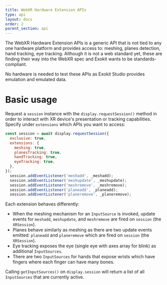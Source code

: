 ```yaml
---
title: WebXR Hardware Extension APIs
type: api
layout: docs
order: 2
parent_section: api
---
```


The WebXR Hardware Extension APIs is a generic API that is not tied to any one hardware platform and provides access to: meshing, planes detection, hand tracking, eye tracking. Although it is not a web standard yet, these are finding their way into the WebXR spec and Exokit wants to be standards-compliant.

No hardware is needed to test these APIs as Exokit Studio provides emulation and emulated data.

# Basic usage

Request a `session` instance with the `display.requestSession()` method in order to interact with XR device's presentation or tracking capabilities. Specify under `extensions` which APIs you want to access:

```js
const session = await display.requestSession({
  exclusive: true,
  extensions: {
    meshing: true,
    planesTracking: true,
    handTracking: true,
    eyeTracking: true,
  },
});
  session.addEventListener('meshadd', _meshadd);
  session.addEventListener('meshupdate', _meshupdate);
  session.addEventListener('meshremove', _meshremove);
  session.addEventListener('planeadd', _planeadd);
  session.addEventListener('planeremove', _planeremove);
```

Each extension behaves differently:
- When the meshing mechanism for an `InputSource` is invoked, update events for `meshadd`, `meshupdate`, and `meshremove` are fired on `session` (the `XRSession`).
- Planes behave similarly as meshing as there are two update events emitted: `planeadd` and `planeremove` which are fired on `session` (the `XRSession`).
- Eye tracking exposes the eye (single eye with axes array for blink) as additional `InputSources`.
- There are two `InputSources` for hands that expose wrists which have fingers where each finger can have many bones.

Calling `getInputSources()` on `display.session` will return a list of all `InputSources` that are currently active.
